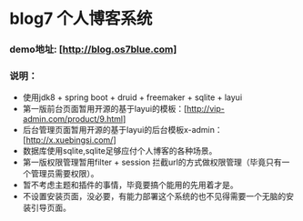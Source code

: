 # blog7 个人博客系统
    
### demo地址: [http://blog.os7blue.com]
### 说明：
   + 使用jdk8 + spring boot + druid + freemaker + sqlite + layui 
   + 第一版前台页面暂用开源的基于layui的模板：[http://vip-admin.com/product/9.html]
   + 后台管理页面暂用开源的基于layui的后台模板x-admin：[http://x.xuebingsi.com/]
   + 数据库使用sqlite,sqlite足够应付个人博客的各种场景。
   + 第一版权限管理暂用filter + session 拦截url的方式做权限管理（毕竟只有一个管理员需要权限）。
   + 暂不考虑主题和插件的事情，毕竟要搞个能用的先用着才是。
   + 不设置安装页面，没必要，有能力部署这个系统的也不见得需要一个无脑的安装引导页面。
   
